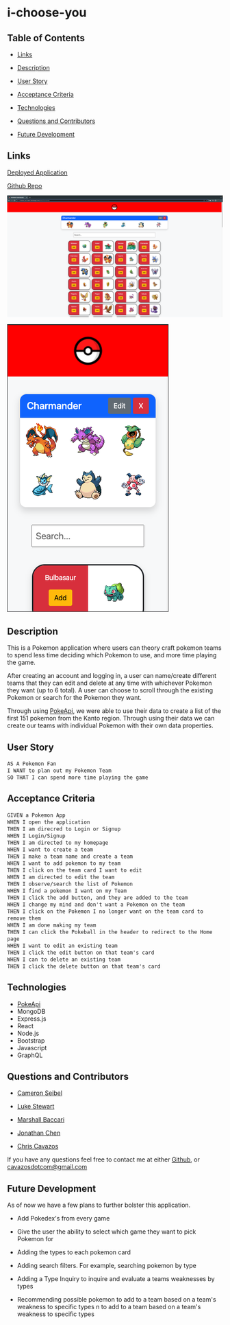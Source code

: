 # i-choose-you

## Table of Contents

* [Links](#links)

* [Description](#description)

* [User Story](#user-story)

* [Acceptance Criteria](#acceptance-criteria)

* [Technologies](#technologies)

* [Questions and Contributors](#questions-and-contributors)

* [Future Development](#future-development)

## Links

[Deployed Application](https://i-choose-you-inator.herokuapp.com/)

[Github Repo](https://github.com/cavazosdotcom/i-choose-you)

![Team Building](client/public/pokeSite.png)

![Team Building Mobile](client/public/pokeMobile.png)

## Description

This is a Pokemon application where users can theory craft pokemon teams to spend less time deciding which Pokemon to use, and more time playing the game. 

After creating an account and logging in, a user can name/create different teams that they can edit and delete at any time with whichever Pokemon they want (up to 6 total). A user can choose to scroll through the existing Pokemon or search for the Pokemon they want.

Through using [PokeApi](https://pokeapi.co/docs/v2), we were able to use their data to create a list of the first 151 pokemon from the Kanto region. Through using their data we can create our teams with individual Pokemon with their own data properties.

## User Story

```
AS A Pokemon Fan
I WANT to plan out my Pokemon Team
SO THAT I can spend more time playing the game
```

## Acceptance Criteria

```
GIVEN a Pokemon App
WHEN I open the application
THEN I am direcred to Login or Signup
WHEN I Login/Signup
THEN I am directed to my homepage
WHEN I want to create a team
THEN I make a team name and create a team
WHEN I want to add pokemon to my team
THEN I click on the team card I want to edit
WHEN I am directed to edit the team
THEN I observe/search the list of Pokemon
WHEN I find a pokemon I want on my Team
THEN I click the add button, and they are added to the team
WHEN I change my mind and don't want a Pokemon on the team
THEN I click on the Pokemon I no longer want on the team card to remove them
WHEN I am done making my team
THEN I can click the Pokeball in the header to redirect to the Home page
WHEN I want to edit an existing team
THEN I click the edit button on that team's card
WHEN I can to delete an existing team
THEN I click the delete button on that team's card
```

## Technologies

* [PokeApi](https://pokeapi.co/docs/v2)
* MongoDB
* Express.js
* React
* Node.js
* Bootstrap
* Javascript
* GraphQL

## Questions and Contributors

* [Cameron Seibel](https://github.com/CameronMSeibel)

* [Luke Stewart](https://github.com/L-Stew206)

* [Marshall Baccari](https://github.com/mbaccari)

* [Jonathan Chen](https://github.com/Jonathan6)

* [Chris Cavazos](https://github.com/cavazosdotcom)

If you have any questions feel free to contact me at either [Github](https://github.com/cavazosdotcom), or [cavazosdotcom@gmail.com](cavazosdotcom@gmail.com)

## Future Development

As of now we have a few plans to further bolster this application.

* Add Pokedex's from every game

* Give the user the ability to select which game they want to pick Pokemon for

* Adding the types to each pokemon card

* Adding search filters. For example, searching pokemon by type

* Adding a Type Inquiry to inquire and evaluate a teams weaknesses by types

* Recommending possible pokemon to add to a team based on a team's weakness to specific types n to add to a team based on a team's weakness to specific types 